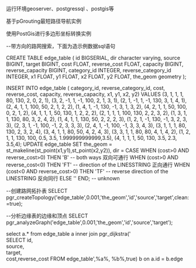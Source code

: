 ﻿运行环境geoserver、postgressql 、postgis等

基于pGrouting最短路径导航实例

使用PostGis进行多边形坐标转换实例



--带方向的路网搜索，下面为造示例数据sql语句

CREATE TABLE edge_table (
id BIGSERIAL,
dir character varying,
source BIGINT,
target BIGINT,
cost FLOAT,
reverse_cost FLOAT,
capacity BIGINT,
reverse_capacity BIGINT,
category_id INTEGER,
reverse_category_id INTEGER,
x1 FLOAT,
y1 FLOAT,
x2 FLOAT,
y2 FLOAT,
the_geom geometry
);

INSERT INTO edge_table (
category_id, reverse_category_id,
cost, reverse_cost,
capacity, reverse_capacity,
x1, y1,
x2, y2) VALUES
(3, 1, 1, 1, 80, 130, 2, 0, 2, 1),
(3, 2, -1, 1, -1, 100, 2, 1, 3, 1),
(2, 1, -1, 1, -1, 130, 3, 1, 4, 1),
(2, 4, 1, 1, 100, 50, 2, 1, 2, 2),
(1, 4, 1, -1, 130, -1, 3, 1, 3, 2),
(4, 2, 1, 1, 50, 100, 0, 2, 1, 2),
(4, 1, 1, 1, 50, 130, 1, 2, 2, 2),
(2, 1, 1, 1, 100, 130, 2, 2, 3, 2),
(1, 3, 1, 1, 130, 80, 3, 2, 4, 2),
(1, 4, 1, 1, 130, 50, 2, 2, 2, 3),
(1, 2, 1, -1, 130, -1, 3, 2, 3, 3),
(2, 3, 1, -1, 100, -1, 2, 3, 3, 3),
(2, 4, 1, -1, 100, -1, 3, 3, 4, 3),
(3, 1, 1, 1, 80, 130, 2, 3, 2, 4),
(3, 4, 1, 1, 80, 50, 4, 2, 4, 3),
(3, 3, 1, 1, 80, 80, 4, 1, 4, 2),
(1, 2, 1, 1, 130, 100, 0.5, 3.5, 1.999999999999,3.5),
(4, 1, 1, 1, 50, 130, 3.5, 2.3, 3.5,4);
UPDATE edge_table SET the_geom = st_makeline(st_point(x1,y1),st_point(x2,y2)),
dir = CASE WHEN (cost>0 AND reverse_cost>0) THEN 'B' -- both ways 双向可通行 
WHEN (cost>0 AND reverse_cost<0) THEN 'FT' -- direction of the LINESSTRING 正向通行
WHEN (cost<0 AND reverse_cost>0) THEN 'TF' -- reverse direction of the LINESTRING 反向同行
ELSE '' END; -- unknown

--创建路网拓扑表
SELECT pgr_createTopology('edge_table',0.001,'the_geom','id','source','target',clean:=true);

--分析边缘表的边缘和顶点
SELECT pgr_analyzeGraph('edge_table',0.001,'the_geom','id','source','target');





select a.* 
from edge_table a
inner join   pgr_dijkstra('  
SELECT id,                      
source,                         
target,                        
cost,reverse_cost
FROM edge_table',%a%, %b%,true) b
on a.id = b.edge
